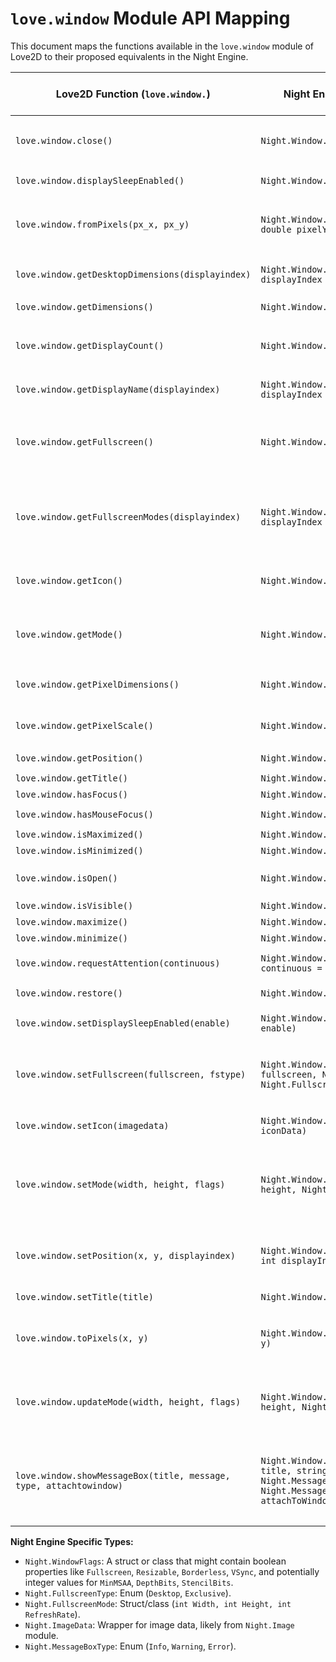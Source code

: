 # `love.window` Module API Mapping

This document maps the functions available in the `love.window` module of Love2D to their proposed equivalents in the Night Engine.

| Love2D Function (`love.window.`) | Night Engine API (`Night.Window.`) | Notes / C# Signature Idea | Status (Prototype Scope) | Done |
|----------------------------------|------------------------------------|---------------------------|--------------------------|------|
| `love.window.close()`            | `Night.Window.Close()`             | `public static void Close()` <br> Requests to close the window. The `MyGame.Quit()` callback will be invoked. | In Scope | [x] |
| `love.window.displaySleepEnabled()` | `Night.Window.IsDisplaySleepEnabled()` | `public static bool IsDisplaySleepEnabled()` | Out of Scope | [ ] |
| `love.window.fromPixels(px_x, px_y)` | `Night.Window.FromPixels(double pixelX, double pixelY)` | `public static (double x, double y) FromPixels(double pixelX, double pixelY)` <br> Converts pixel coordinates to density-independent units. | In Scope (if high DPI is handled) | [ ] |
| `love.window.getDesktopDimensions(displayindex)` | `Night.Window.GetDesktopDimensions(int displayIndex = 0)` | `public static (int width, int height) GetDesktopDimensions(int displayIndex = 0)` | In Scope (for default display) | [ ] |
| `love.window.getDimensions()`      | `Night.Window.GetDimensions()`     | `public static (int width, int height) GetDimensions()` | In Scope | [ ] |
| `love.window.getDisplayCount()`    | `Night.Window.GetDisplayCount()`   | `public static int GetDisplayCount()` | In Scope (for default display awareness) | [ ] |
| `love.window.getDisplayName(displayindex)` | `Night.Window.GetDisplayName(int displayIndex = 0)` | `public static string GetDisplayName(int displayIndex = 0)` | Out of Scope | [ ] |
| `love.window.getFullscreen()`      | `Night.Window.IsFullscreen()`      | `public static bool IsFullscreen()` <br> Returns true if fullscreen. Also need `Night.Window.GetFullscreenMode()` for type. | In Scope | [ ] |
| `love.window.getFullscreenModes(displayindex)` | `Night.Window.GetFullscreenModes(int displayIndex = 0)` | `public static Night.FullscreenMode[] GetFullscreenModes(int displayIndex = 0)` <br> `FullscreenMode` struct/class: `int Width, int Height, int RefreshRate`. | In Scope (for setting fullscreen) | [ ] |
| `love.window.getIcon()`            | `Night.Window.GetIcon()`           | `public static Night.ImageData GetIcon()` <br> `Night.ImageData` would be a wrapper. | Out of Scope | [ ] |
| `love.window.getMode()`            | `Night.Window.GetMode()`           | `public static (int width, int height, Night.WindowFlags flags) GetMode()` <br> `WindowFlags` would be a struct/class. | In Scope | [ ] |
| `love.window.getPixelDimensions()` | `Night.Window.GetPixelDimensions()` | `public static (int pixelWidth, int pixelHeight) GetPixelDimensions()` | In Scope (if high DPI is handled) | [ ] |
| `love.window.getPixelScale()`      | `Night.Window.GetPixelScale()`     | `public static double GetPixelScale()` | In Scope (if high DPI is handled) | [ ] |
| `love.window.getPosition()`        | `Night.Window.GetPosition()`       | `public static (int x, int y, int displayIndex) GetPosition()` | In Scope | [ ] |
| `love.window.getTitle()`           | `Night.Window.GetTitle()`          | `public static string GetTitle()` | In Scope | [ ] |
| `love.window.hasFocus()`           | `Night.Window.HasFocus()`          | `public static bool HasFocus()` | In Scope | [ ] |
| `love.window.hasMouseFocus()`      | `Night.Window.HasMouseFocus()`     | `public static bool HasMouseFocus()` | In Scope | [ ] |
| `love.window.isMaximized()`        | `Night.Window.IsMaximized()`       | `public static bool IsMaximized()` | In Scope | [ ] |
| `love.window.isMinimized()`        | `Night.Window.IsMinimized()`       | `public static bool IsMinimized()` | In Scope | [ ] |
| `love.window.isOpen()`             | `Night.Window.IsOpen()`            | `public static bool IsOpen()` <br> Checks if the window is open and the game should continue running. | In Scope | [x] |
| `love.window.isVisible()`          | `Night.Window.IsVisible()`         | `public static bool IsVisible()` | In Scope | [ ] |
| `love.window.maximize()`           | `Night.Window.Maximize()`          | `public static void Maximize()` | In Scope | [ ] |
| `love.window.minimize()`           | `Night.Window.Minimize()`          | `public static void Minimize()` | In Scope | [ ] |
| `love.window.requestAttention(continuous)` | `Night.Window.RequestAttention(bool continuous = false)` | `public static void RequestAttention(bool continuous = false)` | Out of Scope | [ ] |
| `love.window.restore()`            | `Night.Window.Restore()`           | `public static void Restore()` <br> Restores after minimize/maximize. | In Scope | [ ] |
| `love.window.setDisplaySleepEnabled(enable)` | `Night.Window.SetDisplaySleepEnabled(bool enable)` | `public static void SetDisplaySleepEnabled(bool enable)` | Out of Scope | [ ] |
| `love.window.setFullscreen(fullscreen, fstype)` | `Night.Window.SetFullscreen(bool fullscreen, Night.FullscreenType type = Night.FullscreenType.Desktop)` | `public static bool SetFullscreen(bool fullscreen, Night.FullscreenType type = Night.FullscreenType.Desktop)` <br> `FullscreenType` enum: `Desktop`, `Exclusive`. Returns success. | In Scope | [ ] |
| `love.window.setIcon(imagedata)`   | `Night.Window.SetIcon(Night.ImageData iconData)` | `public static bool SetIcon(Night.ImageData iconData)` | Out of Scope | [ ] |
| `love.window.setMode(width, height, flags)` | `Night.Window.SetMode(int width, int height, Night.WindowFlags? flags = null)` | `public static bool SetMode(int width, int height, Night.WindowFlags? flags = null)` <br> `flags` could include: `Fullscreen`, `Resizable`, `Borderless`, `VSync`, `MinMSAA`, `DepthBits`, `StencilBits`. Returns success. | In Scope | [x] |
| `love.window.setPosition(x, y, displayindex)` | `Night.Window.SetPosition(int x, int y, int displayIndex = -1)` | `public static void SetPosition(int x, int y, int displayIndex = -1)` <br> `displayIndex = -1` could mean current or primary. | In Scope | [ ] |
| `love.window.setTitle(title)`      | `Night.Window.SetTitle(string title)` | `public static void SetTitle(string title)` | In Scope | [x] |
| `love.window.toPixels(x, y)`       | `Night.Window.ToPixels(double x, double y)` | `public static (double pixelX, double pixelY) ToPixels(double x, double y)` <br> Converts density-independent units to pixel coordinates. | In Scope (if high DPI is handled) | [ ] |
| `love.window.updateMode(width, height, flags)` | `Night.Window.UpdateMode(int width, int height, Night.WindowFlags? flags = null)` | `public static bool UpdateMode(int width, int height, Night.WindowFlags? flags = null)` <br> Similar to `SetMode` but for an existing window. | In Scope | [ ] |
| `love.window.showMessageBox(title, message, type, attachtowindow)` | `Night.Window.ShowMessageBox(string title, string message, Night.MessageBoxType type = Night.MessageBoxType.Info, bool attachToWindow = true)` | `public static void ShowMessageBox(string title, string message, Night.MessageBoxType type = Night.MessageBoxType.Info, bool attachToWindow = true)` <br> `MessageBoxType` enum: `Info`, `Warning`, `Error`. | Out of Scope (Low priority) | [ ] |

**Night Engine Specific Types:**
*   `Night.WindowFlags`: A struct or class that might contain boolean properties like `Fullscreen`, `Resizable`, `Borderless`, `VSync`, and potentially integer values for `MinMSAA`, `DepthBits`, `StencilBits`.
*   `Night.FullscreenType`: Enum (`Desktop`, `Exclusive`).
*   `Night.FullscreenMode`: Struct/class (`int Width, int Height, int RefreshRate`).
*   `Night.ImageData`: Wrapper for image data, likely from `Night.Image` module.
*   `Night.MessageBoxType`: Enum (`Info`, `Warning`, `Error`).

